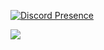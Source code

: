 
[![Discord Presence](https://lanyard.cnrad.dev/api/923208452581511199)](https://discord.com/users/923208452581511199)

![](https://github-readme-stats.vercel.app/api?username=Dn1w&theme=omni&hide_border=false&include_all_commits=true&count_private=false)
  
